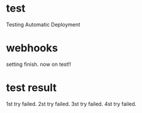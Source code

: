 # test
Testing Automatic Deployment

# webhooks
setting finish.
now on test!!

# test result
1st try failed.
2st try failed.
3st try failed.
4st try failed.
